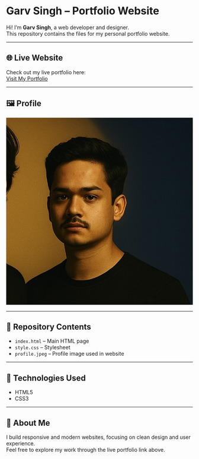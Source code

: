 # Garv Singh – Portfolio Website

Hi! I’m **Garv Singh**, a web developer and designer.  
This repository contains the files for my personal portfolio website.

---

## 🌐 Live Website
Check out my live portfolio here:  
[Visit My Portfolio](https://garv-007.github.io/PortFolio_Website/)

---

## 🖼 Profile
![Profile Image](profile.jpeg)

---

## 📁 Repository Contents
- `index.html` – Main HTML page  
- `style.css` – Stylesheet  
- `profile.jpeg` – Profile image used in website  

---

## 🔧 Technologies Used
- HTML5  
- CSS3  

---

## 📌 About Me
I build responsive and modern websites, focusing on clean design and user experience.  
Feel free to explore my work through the live portfolio link above.
